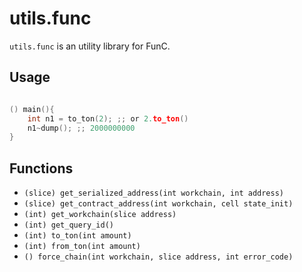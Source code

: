 # utils.func
`utils.func` is an utility library for FunC.

## Usage
```c

() main(){
    int n1 = to_ton(2); ;; or 2.to_ton()
    n1~dump(); ;; 2000000000
}
```

## Functions
- `(slice) get_serialized_address(int workchain, int address)`
- `(slice) get_contract_address(int workchain, cell state_init)`
- `(int) get_workchain(slice address)`
- `(int) get_query_id()`
- `(int) to_ton(int amount)` 
- `(int) from_ton(int amount)` 
- `() force_chain(int workchain, slice address, int error_code)`
